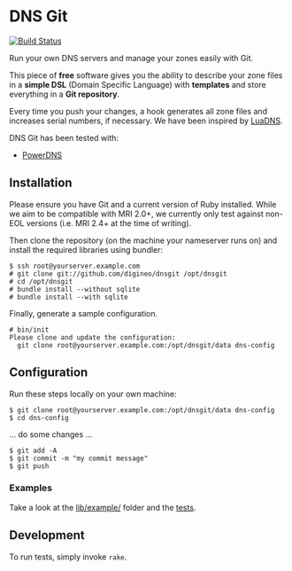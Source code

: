 # DNS Git

[![Build Status](https://travis-ci.org/digineo/dnsgit.svg?branch=master)](https://travis-ci.org/digineo/dnsgit)

Run your own DNS servers and manage your zones easily with Git.

This piece of **free** software gives you the ability to describe your zone
files in a **simple DSL** (Domain Specific Language) with **templates** and
store everything in a **Git repository**.

Every time you push your changes, a hook generates all zone files and increases
serial numbers, if necessary. We have been inspired by [LuaDNS](http://www.luadns.com/).

DNS Git has been tested with:
* [PowerDNS](https://www.powerdns.com/)


## Installation

Please ensure you have Git and a current version of Ruby installed. While
we aim to be compatible with MRI 2.0+, we currently only test against
non-EOL versions (i.e. MRI 2.4+ at the time of writing).

Then clone the repository (on the machine your nameserver runs on) and
install the required libraries using bundler:

```console
$ ssh root@yourserver.example.com
# git clone git://github.com/digineo/dnsgit /opt/dnsgit
# cd /opt/dnsgit
# bundle install --without sqlite
# bundle install --with sqlite
```

Finally, generate a sample configuration.

```console
# bin/init
Please clone and update the configuration:
  git clone root@yourserver.example.com:/opt/dnsgit/data dns-config
```


## Configuration

Run these steps locally on your own machine:

```console
$ git clone root@yourserver.example.com:/opt/dnsgit/data dns-config
$ cd dns-config
```

... do some changes ...

```console
$ git add -A
$ git commit -m "my commit message"
$ git push
```


### Examples

Take a look at the [lib/example/](https://github.com/digineo/dnsgit/tree/master/lib/example)
folder and the [tests](https://github.com/digineo/dnsgit/tree/master/tests/zone_test.rb).


## Development

To run tests, simply invoke `rake`.
